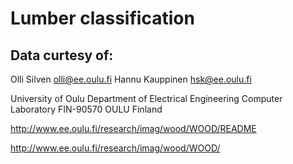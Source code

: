# Lumber classification

## Data curtesy of:

Olli Silven       olli@ee.oulu.fi
Hannu Kauppinen    hsk@ee.oulu.fi

University of Oulu
Department of Electrical Engineering
Computer Laboratory
FIN-90570 OULU
Finland



http://www.ee.oulu.fi/research/imag/wood/WOOD/README

http://www.ee.oulu.fi/research/imag/wood/WOOD/


